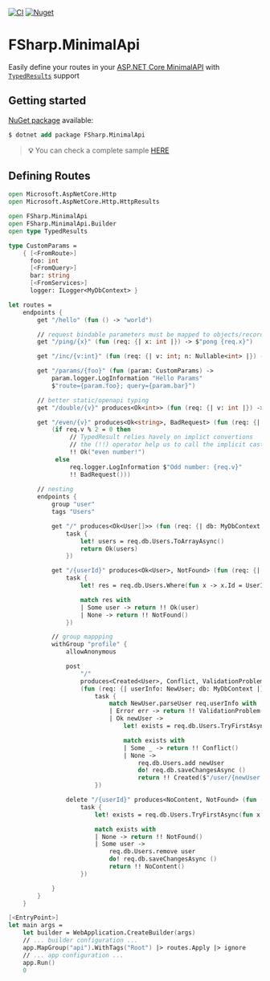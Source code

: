 [![CI](https://github.com/lucasteles/FSharp.MinimalApi/actions/workflows/ci.yml/badge.svg)](https://github.com/lucasteles/FSharp.MinimalApi/actions/workflows/ci.yml)
[![Nuget](https://img.shields.io/nuget/v/FSharp.MinimalApi.svg?style=flat)](https://www.nuget.org/packages/FSharp.MinimalApi)

# FSharp.MinimalApi 

Easily define your routes in your [ASP.NET Core MinimalAPI](https://learn.microsoft.com/en-us/aspnet/core/fundamentals/minimal-apis) with [`TypedResults`](https://learn.microsoft.com/en-us/aspnet/core/release-notes/aspnetcore-7.0?view=aspnetcore-7.0#typed-results-for-minimal-apis) support

## Getting started

[NuGet package](https://www.nuget.org/packages/FSharp.MinimalApi) available:

```ps
$ dotnet add package FSharp.MinimalApi
```

> **💡** You can check a complete sample [HERE](https://github.com/lucasteles/FSharp.MinimalApi/tree/master/BasicApi)


## Defining Routes

```fsharp
open Microsoft.AspNetCore.Http
open Microsoft.AspNetCore.Http.HttpResults

open FSharp.MinimalApi
open FSharp.MinimalApi.Builder
open type TypedResults

type CustomParams =
    { [<FromRoute>]
      foo: int
      [<FromQuery>]
      bar: string
      [<FromServices>]
      logger: ILogger<MyDbContext> }

let routes =
    endpoints {
        get "/hello" (fun () -> "world")

        // request bindable parameters must be mapped to objects/records
        get "/ping/{x}" (fun (req: {| x: int |}) -> $"pong {req.x}")

        get "/inc/{v:int}" (fun (req: {| v: int; n: Nullable<int> |}) -> req.v + (req.n.GetValueOrDefault 1))

        get "/params/{foo}" (fun (param: CustomParams) ->
            param.logger.LogInformation "Hello Params"
            $"route={param.foo}; query={param.bar}")

        // better static/openapi typing
        get "/double/{v}" produces<Ok<int>> (fun (req: {| v: int |}) -> Ok(req.v * 2))

        get "/even/{v}" produces<Ok<string>, BadRequest> (fun (req: {| v: int; logger: ILogger<_> |}) ->
            (if req.v % 2 = 0 then
                 // TypedResult relies havely on implict convertions
                 // the (!!) operator help us to call the implicit cast
                 !! Ok("even number!")
             else
                 req.logger.LogInformation $"Odd number: {req.v}"
                 !! BadRequest()))
        
        // nesting
        endpoints {
            group "user"
            tags "Users"

            get "/" produces<Ok<User[]>> (fun (req: {| db: MyDbContext |}) ->
                task {
                    let! users = req.db.Users.ToArrayAsync()
                    return Ok(users)
                })

            get "/{userId}" produces<Ok<User>, NotFound> (fun (req: {| userId: Guid; db: MyDbContext |}) ->
                task {
                    let! res = req.db.Users.Where(fun x -> x.Id = UserId req.userId).TryFirstAsync()

                    match res with
                    | Some user -> return !! Ok(user)
                    | None -> return !! NotFound()
                })

            // group mappping
            withGroup "profile" {
                allowAnonymous

                post
                    "/"
                    produces<Created<User>, Conflict, ValidationProblem>
                    (fun (req: {| userInfo: NewUser; db: MyDbContext |}) ->
                        task {
                            match NewUser.parseUser req.userInfo with
                            | Error err -> return !! ValidationProblem(err)
                            | Ok newUser ->
                                let! exists = req.db.Users.TryFirstAsync(fun x -> x.Email = newUser.Email)

                                match exists with
                                | Some _ -> return !! Conflict()
                                | None ->
                                    req.db.Users.add newUser
                                    do! req.db.saveChangesAsync ()
                                    return !! Created($"/user/{newUser.Id.Value}", newUser)
                        })

                delete "/{userId}" produces<NoContent, NotFound> (fun (req: {| userId: Guid; db: MyDbContext |}) ->
                    task {
                        let! exists = req.db.Users.TryFirstAsync(fun x -> x.Id = UserId req.userId)

                        match exists with
                        | None -> return !! NotFound()
                        | Some user ->
                            req.db.Users.remove user
                            do! req.db.saveChangesAsync ()
                            return !! NoContent()
                    })

            }
        }
    }

[<EntryPoint>]
let main args =
    let builder = WebApplication.CreateBuilder(args)
    // ... builder configuration ...
    app.MapGroup("api").WithTags("Root") |> routes.Apply |> ignore
    // ... app configuration ...
    app.Run()
    0
```
